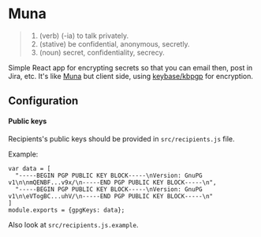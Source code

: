 # Muna

> 1. (verb) (-ia) to talk privately.
> 2. (stative) be confidential, anonymous, secretly.
> 3. (noun) secret, confidentiality, secrecy.

Simple React app for encrypting secrets so that you can email then, post in Jira, etc.
It's like [Muna](https://github.com/krasio/muna) but client side, using [keybase/kbpgp](https://github.com/keybase/kbpgp) for encryption.

## Configuration

#### Public keys

Recipients's public keys should be provided in `src/recipients.js` file.

Example:

```
var data = [
  "-----BEGIN PGP PUBLIC KEY BLOCK-----\nVersion: GnuPG v1\n\nmQENBF...v9x/\n-----END PGP PUBLIC KEY BLOCK-----\n",
  "-----BEGIN PGP PUBLIC KEY BLOCK-----\nVersion: GnuPG v1\n\eVTogBC...uhV/\n-----END PGP PUBLIC KEY BLOCK-----\n"
]
module.exports = {gpgKeys: data};
```

Also look at `src/recipients.js.example`.
